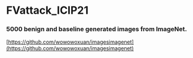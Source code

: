 # FVattack_ICIP21

### 5000 benign and baseline generated images from ImageNet.
[https://github.com/wowowoxuan/imagesimagenet](https://github.com/wowowoxuan/imagesimagenet)
